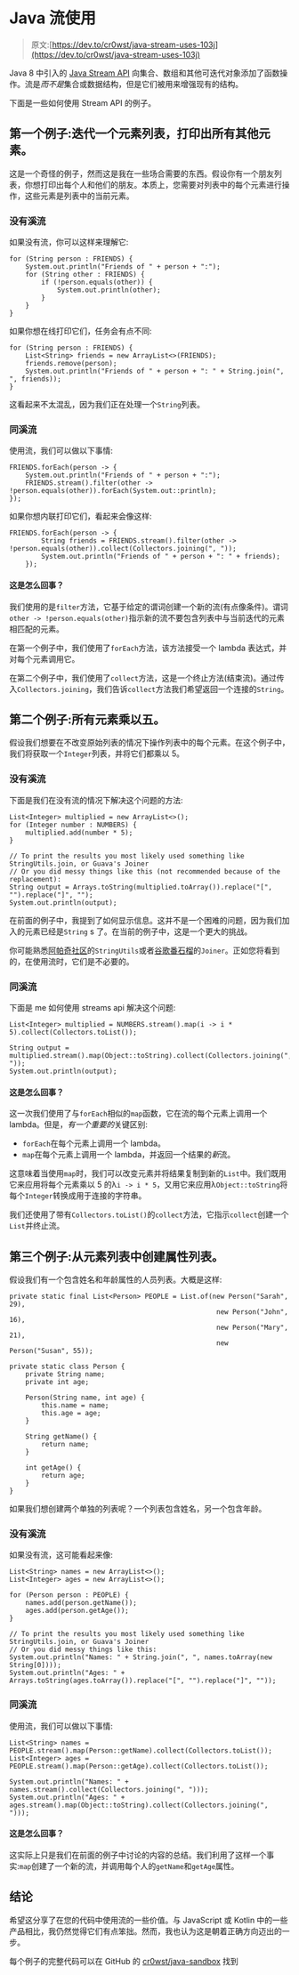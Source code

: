 # Java 流使用

> 原文:[https://dev.to/cr0wst/java-stream-uses-103j](https://dev.to/cr0wst/java-stream-uses-103j)

Java 8 中引入的 [Java Stream API](https://docs.oracle.com/javase/8/docs/api/java/util/stream/package-summary.html) 向集合、数组和其他可迭代对象添加了函数操作。流是*而不是*集合或数据结构，但是它们被用来增强现有的结构。

下面是一些如何使用 Stream API 的例子。

## [](#first-example-iterate-over-a-list-of-elements-and-print-out-all-other-elements)第一个例子:迭代一个元素列表，打印出所有其他元素。

这是一个奇怪的例子，然而这是我在一些场合需要的东西。假设你有一个朋友列表，你想打印出每个人和他们的朋友。本质上，您需要对列表中的每个元素进行操作，这些元素是列表中的当前元素。

### [](#without-streams)没有溪流

如果没有流，你可以这样来理解它:

```
for (String person : FRIENDS) {
    System.out.println("Friends of " + person + ":");
    for (String other : FRIENDS) {
        if (!person.equals(other)) {
            System.out.println(other);
        }
    }
} 
```

如果你想在线打印它们，任务会有点不同:

```
for (String person : FRIENDS) {
    List<String> friends = new ArrayList<>(FRIENDS);
    friends.remove(person);
    System.out.println("Friends of " + person + ": " + String.join(", ", friends));
} 
```

这看起来不太混乱，因为我们正在处理一个`String`列表。

### [](#with-streams)同溪流

使用流，我们可以做以下事情:

```
FRIENDS.forEach(person -> {
    System.out.println("Friends of " + person + ":");
    FRIENDS.stream().filter(other -> !person.equals(other)).forEach(System.out::println);
}); 
```

如果你想内联打印它们，看起来会像这样:

```
FRIENDS.forEach(person -> {
        String friends = FRIENDS.stream().filter(other -> !person.equals(other)).collect(Collectors.joining(", "));
        System.out.println("Friends of " + person + ": " + friends);
    }); 
```

#### [](#whats-going-on-here)这是怎么回事？

我们使用的是`filter`方法，它基于给定的谓词创建一个新的流(有点像条件)。谓词`other -> !person.equals(other)`指示新的流不要包含列表中与当前迭代的元素相匹配的元素。

在第一个例子中，我们使用了`forEach`方法，该方法接受一个 lambda 表达式，并对每个元素调用它。

在第二个例子中，我们使用了`collect`方法，这是一个终止方法(结束流)。通过传入`Collectors.joining`，我们告诉`collect`方法我们希望返回一个连接的`String`。

## [](#second-example-multiply-all-elements-by-five)第二个例子:所有元素乘以五。

假设我们想要在不改变原始列表的情况下操作列表中的每个元素。在这个例子中，我们将获取一个`Integer`列表，并将它们都乘以 5。

### [](#without-streams)没有溪流

下面是我们在没有流的情况下解决这个问题的方法:

```
List<Integer> multiplied = new ArrayList<>();
for (Integer number : NUMBERS) {
    multiplied.add(number * 5);
}

// To print the results you most likely used something like StringUtils.join, or Guava's Joiner
// Or you did messy things like this (not recommended because of the replacement):
String output = Arrays.toString(multiplied.toArray()).replace("[", "").replace("]", "");
System.out.println(output); 
```

在前面的例子中，我提到了如何显示信息。这并不是一个困难的问题，因为我们加入的元素已经是`String` s 了。在当前的例子中，这是一个更大的挑战。

你可能熟悉[阿帕奇社区](https://commons.apache.org/)的`StringUtils`或者[谷歌番石榴](https://github.com/google/guava)的`Joiner`。正如您将看到的，在使用流时，它们是不必要的。

### [](#with-streams)同溪流

下面是 me 如何使用 streams api 解决这个问题:

```
List<Integer> multiplied = NUMBERS.stream().map(i -> i * 5).collect(Collectors.toList());

String output = multiplied.stream().map(Object::toString).collect(Collectors.joining(", "));
System.out.println(output); 
```

#### [](#whats-going-on-here)这是怎么回事？

这一次我们使用了与`forEach`相似的`map`函数，它在流的每个元素上调用一个 lambda。但是，*有一个重要的*关键区别:

*   `forEach`在每个元素上调用一个 lambda。
*   `map`在每个元素上调用一个 lambda，并返回一个结果的*新*流。

这意味着当使用`map`时，我们可以改变元素并将结果复制到新的`List`中。我们既用它来应用将每个元素乘以 5 的λ`i -> i * 5`，又用它来应用λ`Object::toString`将每个`Integer`转换成用于连接的字符串。

我们还使用了带有`Collectors.toList()`的`collect`方法，它指示`collect`创建一个`List`并终止流。

## [](#third-example-create-lists-of-properties-from-a-list-of-elements)第三个例子:从元素列表中创建属性列表。

假设我们有一个包含姓名和年龄属性的人员列表。大概是这样:

```
private static final List<Person> PEOPLE = List.of(new Person("Sarah", 29),
                                                    new Person("John", 16),
                                                    new Person("Mary", 21),
                                                    new Person("Susan", 55));

private static class Person {
    private String name;
    private int age;

    Person(String name, int age) {
        this.name = name;
        this.age = age;
    }

    String getName() {
        return name;
    }

    int getAge() {
        return age;
    }
} 
```

如果我们想创建两个单独的列表呢？一个列表包含姓名，另一个包含年龄。

### [](#without-streams)没有溪流

如果没有流，这可能看起来像:

```
List<String> names = new ArrayList<>();
List<Integer> ages = new ArrayList<>();

for (Person person : PEOPLE) {
    names.add(person.getName());
    ages.add(person.getAge());
}

// To print the results you most likely used something like StringUtils.join, or Guava's Joiner
// Or you did messy things like this:
System.out.println("Names: " + String.join(", ", names.toArray(new String[0])));
System.out.println("Ages: " + Arrays.toString(ages.toArray()).replace("[", "").replace("]", "")); 
```

### [](#with-streams)同溪流

使用流，我们可以做以下事情:

```
List<String> names = PEOPLE.stream().map(Person::getName).collect(Collectors.toList());
List<Integer> ages = PEOPLE.stream().map(Person::getAge).collect(Collectors.toList());

System.out.println("Names: " + names.stream().collect(Collectors.joining(", ")));
System.out.println("Ages: " + ages.stream().map(Object::toString).collect(Collectors.joining(", "))); 
```

#### [](#whats-going-on-here)这是怎么回事？

这实际上只是我们在前面的例子中讨论的内容的总结。我们利用了这样一个事实:`map`创建了一个新的流，并调用每个人的`getName`和`getAge`属性。

## [](#conclusion)结论

希望这分享了在您的代码中使用流的一些价值。与 JavaScript 或 Kotlin 中的一些产品相比，我仍然觉得它们有点笨拙。然而，我也认为这是朝着正确方向迈出的一步。

每个例子的完整代码可以在 GitHub 的 [cr0wst/java-sandbox](https://github.com/cr0wst/java-sandbox/tree/master/src/main/java/net/smcrow/sandbox/streams) 找到
